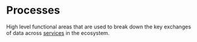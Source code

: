 # Processes

High level functional areas that are used to break down the key exchanges of data across [services](../services) in the ecosystem.
